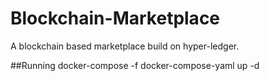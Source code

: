 # Blockchain-Marketplace
A blockchain based marketplace build on hyper-ledger.

##Running
docker-compose -f docker-compose-yaml up -d
